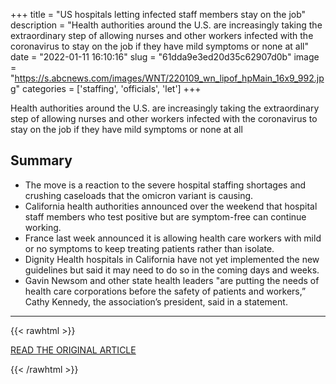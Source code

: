 +++
title = "US hospitals letting infected staff members stay on the job"
description = "Health authorities around the U.S. are increasingly taking the extraordinary step of allowing nurses and other workers infected with the coronavirus to stay on the job if they have mild symptoms or none at all"
date = "2022-01-11 16:10:16"
slug = "61dda9e3ed20d35c62907d0b"
image = "https://s.abcnews.com/images/WNT/220109_wn_lipof_hpMain_16x9_992.jpg"
categories = ['staffing', 'officials', 'let']
+++

Health authorities around the U.S. are increasingly taking the extraordinary step of allowing nurses and other workers infected with the coronavirus to stay on the job if they have mild symptoms or none at all

## Summary

- The move is a reaction to the severe hospital staffing shortages and crushing caseloads that the omicron variant is causing.
- California health authorities announced over the weekend that hospital staff members who test positive but are symptom-free can continue working.
- France last week announced it is allowing health care workers with mild or no symptoms to keep treating patients rather than isolate.
- Dignity Health hospitals in California have not yet implemented the new guidelines but said it may need to do so in the coming days and weeks.
- Gavin Newsom and other state health leaders "are putting the needs of health care corporations before the safety of patients and workers,” Cathy Kennedy, the association’s president, said in a statement.

---

{{< rawhtml >}}
  <p class="article-category">
    <a target="_blank" href="https://abcnews.go.com/amp/Health/wireStory/us-hospitals-letting-infected-staff-members-stay-job-82184760">READ THE ORIGINAL ARTICLE</a>
  </p>
{{< /rawhtml >}}
